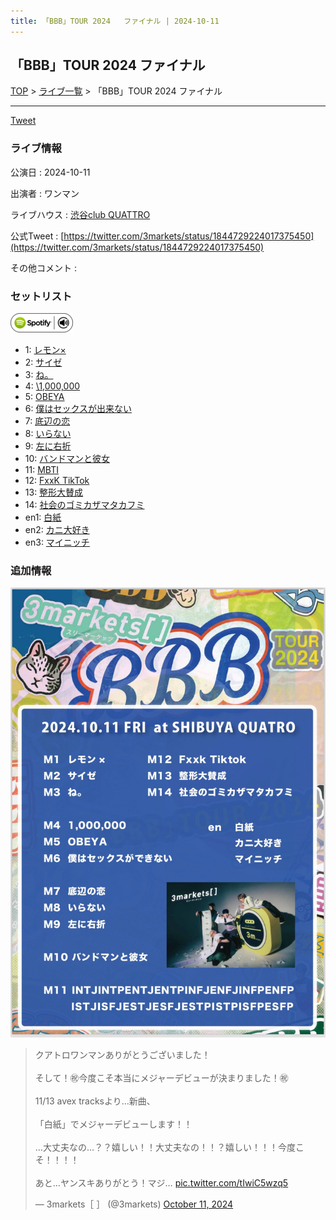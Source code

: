 ```yaml
---
title: 「BBB」TOUR 2024	ファイナル | 2024-10-11
---
```

## 「BBB」TOUR 2024	ファイナル

[TOP](/setlist/) > [ライブ一覧](lives.html) > 「BBB」TOUR 2024	ファイナル

___

<a href="https://twitter.com/share?ref_src=twsrc%5Etfw" data-text="3markets[ ]セットリスト > 「BBB」TOUR 2024	ファイナル" class="twitter-share-button" data-via="3markets" data-hashtags="3markets" data-related="3markets" data-show-count="false">Tweet</a>

### ライブ情報

公演日
:    2024-10-11

出演者
:    ワンマン

ライブハウス
:    [渋谷club QUATTRO](livehouse002.html)

公式Tweet
:    [https://twitter.com/3markets/status/1844729224017375450](https://twitter.com/3markets/status/1844729224017375450)

その他コメント
:    

### セットリスト


[![play with spotify](images/spotify-icon.png)](https://open.spotify.com/playlist/7eCJ5xQQkoImVEUYxk5spV)



*  1: [レモン×](song003.html)
*  2: [サイゼ](song004.html)
*  3: [ね。](song076.html)
*  4: [\1,000,000](song022.html)
*  5: [OBEYA](song021.html)
*  6: [僕はセックスが出来ない](song006.html)
*  7: [底辺の恋](song008.html)
*  8: [いらない](song078.html)
*  9: [左に右折](song087.html)
*  10: [バンドマンと彼女](song009.html)
*  11: [MBTI](song096.html)
*  12: [FxxK TikTok](song082.html)
*  13: [整形大賛成](song005.html)
*  14: [社会のゴミカザマタカフミ](song002.html)
*  en1: [白紙](song098.html)
*  en2: [カニ大好き](song079.html)
*  en3: [マイニッチ](song046.html)


### 追加情報

[![セトリ画像](images/150.jpg)](images/150.jpg)


<blockquote class="twitter-tweet"><p lang="ja" dir="ltr">クアトロワンマンありがとうございました！<br><br>そして！㊗️今度こそ本当にメジャーデビューが決まりました！㊗️<br><br>11/13 avex tracksより…新曲、<br><br>「白紙」でメジャーデビューします！！<br><br>…大丈夫なの…？？嬉しい！！大丈夫なの！！？嬉しい！！！今度こそ！！！！<br><br>あと…ヤンスキありがとう！マジ… <a href="https://t.co/tIwiC5wzq5">pic.twitter.com/tIwiC5wzq5</a></p>&mdash; 3markets［ ］ (@3markets) <a href="https://twitter.com/3markets/status/1844729224017375450?ref_src=twsrc%5Etfw">October 11, 2024</a></blockquote>
<script async src="https://platform.twitter.com/widgets.js" charset="utf-8"></script>




<script async src="https://platform.twitter.com/widgets.js" charset="utf-8"></script>